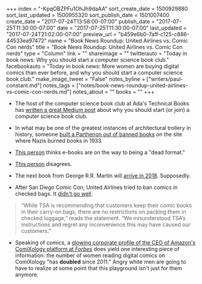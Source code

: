 +++
index = "-KpqOBZPFu1OhJh9daAA"
sort_create_date = 1500929880
sort_last_updated = 1500955320
sort_publish_date = 1501007400
create_date = "2017-07-24T13:58:00-07:00"
publish_date = "2017-07-25T11:30:00-07:00"
date = "2017-07-25T11:30:00-07:00"
last_updated = "2017-07-24T21:02:00-07:00"
preview_url = "b459e6b0-7aff-c125-c886-44533ea97472"
name = "Book News Roundup: United Airlines vs. Comic Con nerds"
title = "Book News Roundup: United Airlines vs. Comic Con nerds"
type = "Column"
link = ""
shareimage = ""
twitterauto = "Today in book news: Why you should start a computer science book club."
facebookauto = "Today in book news: More women are buying digital comics than ever before, and why you should start a computer science book club."
make_image_tweet = "False"
notes_byline = ["writers/paul-constant.md"]
notes_tags = ["notes/book-news-roundup-united-airlines-vs-comic-con-nerds.md"]
notes_about = ""
books = ""
+++
* The host of the computer science book club at Ada's Technical Books has [written a great Medium post](https://medium.com/@TiltedListener/why-you-should-start-a-computer-science-book-club-baf6c440c0c9) about why you should start (or join) a computer science book club.

* In what may be one of the greatest instances of architectural trollery in history, someone [built a Parthenon out of banned books](http://www.atlasobscura.com/articles/a-parthenon-of-banned-books-built-at-a-former-book-burning-site) on the site where Nazis burned books in 1933.

* [This person](http://www.thebookseller.com/futurebook/ebook-dead-format-595431) thinks e-books are on the way to being a "dead format."

* [This person](https://the-digital-reader.com/2017/07/24/ebooks-dead-format/) disagrees.

* The next book from George R.R. Martin will [arrive in 2018](http://www.vanityfair.com/hollywood/2017/07/george-r-r-martin-winds-of-winter-update-2018). Supposedly.

* After San Diego Comic Con, United Airlines tried to ban comics in checked bags. It [didn't go well](https://consumerist.com/2017/07/24/united-airlines-says-it-misunderstood-tsa-about-non-existent-ban-on-comic-books/).

<blockquote>“While TSA is recommending that customers keep their comic books in their carry-on bags, there are no restrictions on packing them in checked luggage,” reads the statement. “We misunderstood TSA’s instructions and regret any inconvenience this may have caused our customers.”</blockquote>

* Speaking of comics, a [glowing corporate profile of the CEO of Amazon's ComiXology platform at *Forbes*](https://www.forbes.com/sites/robsalkowitz/2017/07/13/inside-amazons-plan-to-put-comics-on-every-screen) does yield one interesting piece of information: the number of women reading digital comics on ComiXology "has **doubled** since 2011." Angry white men are going to have to realize at some point that this playground isn't just for them anymore.

